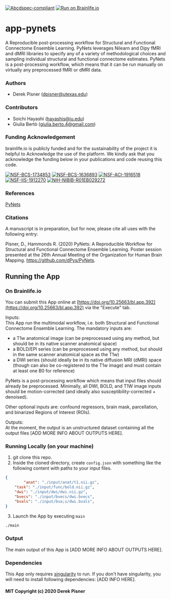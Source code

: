 [![Abcdspec-compliant](https://img.shields.io/badge/ABCD_Spec-v1.1-green.svg)](https://github.com/brain-life/abcd-spec)
[![Run on Brainlife.io](https://img.shields.io/badge/Brainlife-bl.app.346-blue.svg)](https://doi.org/10.25663/brainlife.app.346)

# app-pynets
A Reproducible post-processing workflow for Structural and Functional Connectome Ensemble Learning. PyNets leverages Nilearn and Dipy fMRI and dMRI libraries to specify any of a variety of methodological choices and sampling individual structural and functional connectome estimates. PyNets is a post-processing workflow, which means that it can be run manually on virtually any preprocessed fMRI or dMRI data.

### Authors
- Derek Pisner (dpisner@utexas.edu)

### Contributors
- Soichi Hayashi (hayashis@iu.edu)
- Giulia Bertò (giulia.berto.4@gmail.com)

### Funding Acknowledgement
brainlife.io is publicly funded and for the sustainability of the project it is helpful to Acknowledge the use of the platform. We kindly ask that you acknowledge the funding below in your publications and code reusing this code.

[![NSF-BCS-1734853](https://img.shields.io/badge/NSF_BCS-1734853-blue.svg)](https://nsf.gov/awardsearch/showAward?AWD_ID=1734853)
[![NSF-BCS-1636893](https://img.shields.io/badge/NSF_BCS-1636893-blue.svg)](https://nsf.gov/awardsearch/showAward?AWD_ID=1636893)
[![NSF-ACI-1916518](https://img.shields.io/badge/NSF_ACI-1916518-blue.svg)](https://nsf.gov/awardsearch/showAward?AWD_ID=1916518)
[![NSF-IIS-1912270](https://img.shields.io/badge/NSF_IIS-1912270-blue.svg)](https://nsf.gov/awardsearch/showAward?AWD_ID=1912270)
[![NIH-NIBIB-R01EB029272](https://img.shields.io/badge/NIH_NIBIB-R01EB029272-green.svg)](https://grantome.com/grant/NIH/R01-EB029272-01)

### References
[PyNets](https://pynets.readthedocs.io/) 

### Citations
A manuscript is in preparation, but for now, please cite all uses with the following entry: 

Pisner, D., Hammonds R. (2020) PyNets: A Reproducible Workflow for Structural and Functional Connectome Ensemble Learning. Poster session presented at the 26th Annual Meeting of the Organization for Human Brain Mapping. https://github.com/dPys/PyNets.

## Running the App 
### On Brainlife.io
You can submit this App online at [https://doi.org/10.25663/bl.app.392](https://doi.org/10.25663/bl.app.392) via the "Execute" tab.

Inputs: \
This App run the multimodal workflow, i.e. both Structural and Functional Connectome Ensemble Learning. The mandatory inputs are:
* a T1w anatomical image (can be preprocessed using any method, but should be in its native scanner anatomical space)
* a BOLD/EPI series (can be preprocessed using any method, but should in the same scanner anatomical space as the T1w)
* a DWI series (should ideally be in its native diffusion MRI (dMRI) space (though can also be co-registered to the T1w image) and must contain at least one B0 for reference)

PyNets is a post-processing workflow which means that input files should already be preprocessed. Minimally, all DWI, BOLD, and T1W image inputs should be motion-corrected (and ideally also susceptibility-corrected + denoised). 

Other optional inputs are: confound regressors, brain mask, parcellation, and binarized Regions of Interest (ROIs).  

Outputs: \
At the moment, the output is an unstructured dataset containing all the output files [ADD MORE INFO ABOUT OUTPUTS HERE]. 

### Running Locally (on your machine)
1. git clone this repo.
2. Inside the cloned directory, create `config.json` with something like the following content with paths to your input files.

```json
{
        "anat": "./input/anat/t1.nii.gz",
	"task": "./input/func/bold.nii.gz",
	"dwi": "./input/dwi/dwi.nii.gz",
	"bvecs": "./input/bvecs/dwi.bvecs",
	"bvals": "./input/bva;s/dwi.bvals",
}
```

3. Launch the App by executing `main`

```bash
./main
```

### Output
The main output of this App is [ADD MORE INFO ABOUT OUTPUTS HERE].

### Dependencies
This App only requires [singularity](https://www.sylabs.io/singularity/) to run. If you don't have singularity, you will need to install following dependencies: [ADD INFO HERE].

#### MIT Copyright (c) 2020 Derek Pisner
